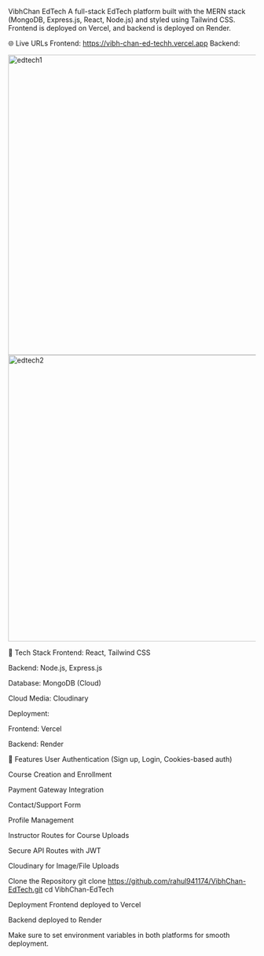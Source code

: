 VibhChan EdTech
A full-stack EdTech platform built with the MERN stack (MongoDB, Express.js, React, Node.js) and styled using Tailwind CSS.
Frontend is deployed on Vercel, and backend is deployed on Render.

🌐 Live URLs
Frontend: https://vibh-chan-ed-techh.vercel.app
Backend: <your-render-backend-url>


<img width="1356" height="611" alt="edtech1" src="https://github.com/user-attachments/assets/48563263-9217-474d-b816-36f11686e116" />
<img width="1341" height="583" alt="edtech2" src="https://github.com/user-attachments/assets/8652c254-72ed-49ae-b328-5e7858804dc9" />


🚀 Tech Stack
Frontend: React, Tailwind CSS

Backend: Node.js, Express.js

Database: MongoDB (Cloud)

Cloud Media: Cloudinary

Deployment:

Frontend: Vercel

Backend: Render

📁 Features
User Authentication (Sign up, Login, Cookies-based auth)

Course Creation and Enrollment

Payment Gateway Integration

Contact/Support Form

Profile Management

Instructor Routes for Course Uploads

Secure API Routes with JWT

Cloudinary for Image/File Uploads

Clone the Repository
    git clone https://github.com/rahul941174/VibhChan-EdTech.git
    cd VibhChan-EdTech

Deployment
Frontend deployed to Vercel

Backend deployed to Render

Make sure to set environment variables in both platforms for smooth deployment.

